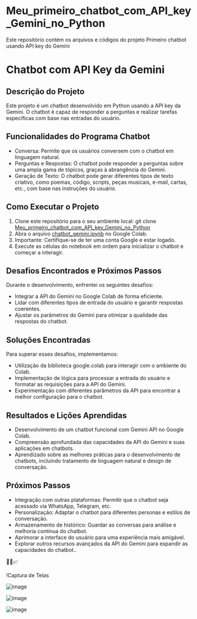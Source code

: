 # Meu_primeiro_chatbot_com_API_key_Gemini_no_Python
Este repositório contém os arquivos e códigos do projeto Primeiro chatbot usando API key do Gemini


# Chatbot com API Key da Gemini

## Descrição do Projeto
Este projeto é um chatbot desenvolvido em Python usando a API key da Gemini. O chatbot é capaz de responder a perguntas e realizar tarefas específicas com base nas entradas do usuário.

## Funcionalidades do Programa Chatbot
- Conversa: Permite que os usuários conversem com o chatbot em linguagem natural.
- Perguntas e Respostas: O chatbot pode responder a perguntas sobre uma ampla gama de tópicos, graças à abrangência do Gemini.
- Geração de Texto: O chatbot pode gerar diferentes tipos de texto criativo, como poemas, código, scripts, peças musicais, e-mail, cartas, etc., com base nas instruções do usuário.

## Como Executar o Projeto
1. Clone este repositório para o seu ambiente local: git clone [Meu_primeiro_chatbot_com_API_key_Gemini_no_Python](https://github.com/enps2015/Meu_primeiro_chatbot_com_API_key_Gemini_no_Python)
2. Abra o arquivo [chatbot_gemini.ipynb](https://colab.research.google.com/drive/1VMizPKLapNCMgGDzx_TR_-fMqkRBsCt6) no Google Colab.
3. Importante: Certifique-se de ter uma conta Google e estar logado.
4. Execute as células do notebook em ordem para inicializar o chatbot e começar a interagir.

## Desafios Encontrados e Próximos Passos 
Durante o desenvolvimento, enfrentei os seguintes desafios:
- Integrar a API do Gemini no Google Colab de forma eficiente.
- Lidar com diferentes tipos de entrada do usuário e garantir respostas coerentes.
- Ajustar os parâmetros do Gemini para otimizar a qualidade das respostas do chatbot.

## Soluções Encontradas
Para superar esses desafios, implementamos:
- Utilização da biblioteca google.colab para interagir com o ambiente do Colab.
- Implementação de lógica para processar a entrada do usuário e formatar as requisições para a API do Gemini.
- Experimentação com diferentes parâmetros da API para encontrar a melhor configuração para o chatbot.

## Resultados e Lições Aprendidas
- Desenvolvimento de um chatbot funcional com Gemini API no Google Colab.
- Compreensão aprofundada das capacidades da API do Gemini e suas aplicações em chatbots.
- Aprendizado sobre as melhores práticas para o desenvolvimento de chatbots, incluindo tratamento de linguagem natural e design de conversação.

## Próximos Passos 
- Integração com outras plataformas: Permitir que o chatbot seja acessado via WhatsApp, Telegram, etc.
- Personalização: Adaptar o chatbot para diferentes personas e estilos de conversação.
- Armazenamento de histórico: Guardar as conversas para análise e melhoria contínua do chatbot.
- Aprimorar a interface do usuário para uma experiência mais amigável.
- Explorar outros recursos avançados da API do Gemini para expandir as capacidades do chatbot..

🚀🌟📈

!Captura de Telas 

![image](https://github.com/enps2015/Meu_primeiro_chatbot_com_API_key_Gemini_no_Python/assets/84017071/ed5c601d-1e69-40fe-be23-d66ec2c74c5e)

![image](https://github.com/enps2015/Meu_primeiro_chatbot_com_API_key_Gemini_no_Python/assets/84017071/ffcecd10-d9eb-4a3d-b313-9dd998e2d948)

![image](https://github.com/enps2015/Meu_primeiro_chatbot_com_API_key_Gemini_no_Python/assets/84017071/febe749e-a300-4cdb-a62f-c093858ea3d8)



